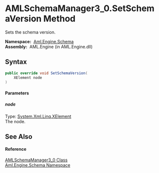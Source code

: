 AMLSchemaManager3_0.SetSchemaVersion Method
===========================================
Sets the schema version.

  **Namespace:**  [Aml.Engine.Schema][1]  
  **Assembly:**  AML.Engine (in AML.Engine.dll)

Syntax
------

```csharp
public override void SetSchemaVersion(
	XElement node
)
```

#### Parameters

##### *node*
Type: [System.Xml.Linq.XElement][2]  
The node.


See Also
--------

#### Reference
[AMLSchemaManager3_0 Class][3]  
[Aml.Engine.Schema Namespace][1]  

[1]: ../README.md
[2]: https://docs.microsoft.com/dotnet/api/system.xml.linq.xelement
[3]: README.md
[4]: https://www.automationml.org
[5]: ../../icons/logoShade.png